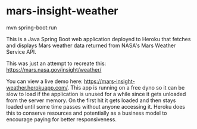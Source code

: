 # mars-insight-weather
mvn spring-boot:run

This is a Java Spring Boot web application deployed to Heroku that fetches and displays Mars weather data returned from NASA's Mars Weather Service API.

This was just an attempt to recreate this: https://mars.nasa.gov/insight/weather/

You can view a live demo here: https://mars-insight-weather.herokuapp.com/. This app is running on a free dyno so it can be slow to load if the application is unused for a while since it gets unloaded from the server memory. On the first hit it gets loaded and then stays loaded until some time passes without anyone accessing it. Heroku does this to conserve resources and potentially as a business model to encourage paying for better responsiveness.
